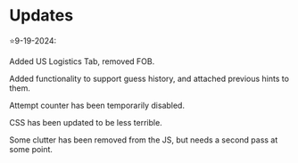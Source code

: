 # Updates
⭐9-19-2024: 

Added US Logistics Tab, removed FOB. 

Added functionality to support guess history, and attached previous hints to them. 

Attempt counter has been temporarily disabled.

CSS has been updated to be less terrible.

Some clutter has been removed from the JS, but needs a second pass at some point.
